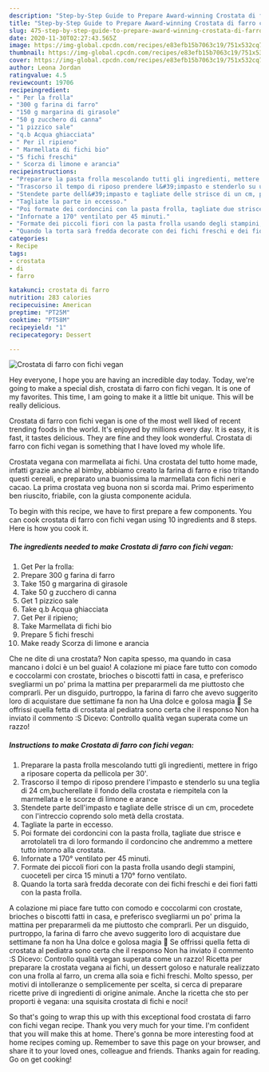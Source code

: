 ```yaml
---
description: "Step-by-Step Guide to Prepare Award-winning Crostata di farro con fichi vegan"
title: "Step-by-Step Guide to Prepare Award-winning Crostata di farro con fichi vegan"
slug: 475-step-by-step-guide-to-prepare-award-winning-crostata-di-farro-con-fichi-vegan
date: 2020-11-30T02:27:43.565Z
image: https://img-global.cpcdn.com/recipes/e83efb15b7063c19/751x532cq70/crostata-di-farro-con-fichi-vegan-recipe-main-photo.jpg
thumbnail: https://img-global.cpcdn.com/recipes/e83efb15b7063c19/751x532cq70/crostata-di-farro-con-fichi-vegan-recipe-main-photo.jpg
cover: https://img-global.cpcdn.com/recipes/e83efb15b7063c19/751x532cq70/crostata-di-farro-con-fichi-vegan-recipe-main-photo.jpg
author: Leona Jordan
ratingvalue: 4.5
reviewcount: 19706
recipeingredient:
- " Per la frolla"
- "300 g farina di farro"
- "150 g margarina di girasole"
- "50 g zucchero di canna"
- "1 pizzico sale"
- "q.b Acqua ghiacciata"
- " Per il ripieno"
- " Marmellata di fichi bio"
- "5 fichi freschi"
- " Scorza di limone e arancia"
recipeinstructions:
- "Preparare la pasta frolla mescolando tutti gli ingredienti, mettere in frigo a riposare coperta da pellicola per 30&#39;."
- "Trascorso il tempo di riposo prendere l&#39;impasto e stenderlo su una teglia di 24 cm,bucherellate il fondo della crostata e riempitela con la marmellata e le scorze di limone e arance"
- "Stendete parte dell&#39;impasto e tagliate delle strisce di un cm, procedete con l&#39;intreccio coprendo solo metà della crostata."
- "Tagliate la parte in eccesso."
- "Poi formate dei cordoncini con la pasta frolla, tagliate due strisce e arrotolateli tra di loro formando il cordoncino che andremmo a mettere tutto intorno alla crostata."
- "Infornate a 170° ventilato per 45 minuti."
- "Formate dei piccoli fiori con la pasta frolla usando degli stampini, cuoceteli per circa 15 minuti a 170° forno ventilato."
- "Quando la torta sarà fredda decorate con dei fichi freschi e dei fiori fatti con la pasta frolla."
categories:
- Recipe
tags:
- crostata
- di
- farro

katakunci: crostata di farro 
nutrition: 283 calories
recipecuisine: American
preptime: "PT25M"
cooktime: "PT58M"
recipeyield: "1"
recipecategory: Dessert

---
```



![Crostata di farro con fichi vegan](https://img-global.cpcdn.com/recipes/e83efb15b7063c19/751x532cq70/crostata-di-farro-con-fichi-vegan-recipe-main-photo.jpg)

Hey everyone, I hope you are having an incredible day today. Today, we're going to make a special dish, crostata di farro con fichi vegan. It is one of my favorites. This time, I am going to make it a little bit unique. This will be really delicious.

Crostata di farro con fichi vegan is one of the most well liked of recent trending foods in the world. It's enjoyed by millions every day. It is easy, it is fast, it tastes delicious. They are fine and they look wonderful. Crostata di farro con fichi vegan is something that I have loved my whole life.

Crostata vegana con marmellata ai fichi. Una crostata del tutto home made, infatti grazie anche al bimby, abbiamo creato la farina di farro e riso tritando questi cereali, e preparato una buonissima la marmellata con fichi neri e cacao. La prima crostata veg buona non si scorda mai. Primo esperimento ben riuscito, friabile, con la giusta componente acidula.


To begin with this recipe, we have to first prepare a few components. You can cook crostata di farro con fichi vegan using 10 ingredients and 8 steps. Here is how you cook it.

<!--inarticleads1-->

##### The ingredients needed to make Crostata di farro con fichi vegan:

1. Get  Per la frolla:
1. Prepare 300 g farina di farro
1. Take 150 g margarina di girasole
1. Take 50 g zucchero di canna
1. Get 1 pizzico sale
1. Take q.b Acqua ghiacciata
1. Get  Per il ripieno;
1. Take  Marmellata di fichi bio
1. Prepare 5 fichi freschi
1. Make ready  Scorza di limone e arancia


Che ne dite di una crostata? Non capita spesso, ma quando in casa mancano i dolci è un bel guaio! A colazione mi piace fare tutto con comodo e coccolarmi con crostate, brioches o biscotti fatti in casa, e preferisco svegliarmi un po&#39; prima la mattina per prepararmeli da me piuttosto che comprarli. Per un disguido, purtroppo, la farina di farro che avevo suggerito loro di acquistare due settimane fa non ha Una dolce e golosa magia 🙂 Se offrissi quella fetta di crostata al pediatra sono certa che il responso Non ha inviato il commento :S Dicevo: Controllo qualità vegan superata come un razzo! 

<!--inarticleads2-->

##### Instructions to make Crostata di farro con fichi vegan:

1. Preparare la pasta frolla mescolando tutti gli ingredienti, mettere in frigo a riposare coperta da pellicola per 30&#39;.
1. Trascorso il tempo di riposo prendere l&#39;impasto e stenderlo su una teglia di 24 cm,bucherellate il fondo della crostata e riempitela con la marmellata e le scorze di limone e arance
1. Stendete parte dell&#39;impasto e tagliate delle strisce di un cm, procedete con l&#39;intreccio coprendo solo metà della crostata.
1. Tagliate la parte in eccesso.
1. Poi formate dei cordoncini con la pasta frolla, tagliate due strisce e arrotolateli tra di loro formando il cordoncino che andremmo a mettere tutto intorno alla crostata.
1. Infornate a 170° ventilato per 45 minuti.
1. Formate dei piccoli fiori con la pasta frolla usando degli stampini, cuoceteli per circa 15 minuti a 170° forno ventilato.
1. Quando la torta sarà fredda decorate con dei fichi freschi e dei fiori fatti con la pasta frolla.


A colazione mi piace fare tutto con comodo e coccolarmi con crostate, brioches o biscotti fatti in casa, e preferisco svegliarmi un po&#39; prima la mattina per prepararmeli da me piuttosto che comprarli. Per un disguido, purtroppo, la farina di farro che avevo suggerito loro di acquistare due settimane fa non ha Una dolce e golosa magia 🙂 Se offrissi quella fetta di crostata al pediatra sono certa che il responso Non ha inviato il commento :S Dicevo: Controllo qualità vegan superata come un razzo! Ricetta per preparare la crostata vegana ai fichi, un dessert goloso e naturale realizzato con una frolla al farro, un crema alla soia e fichi freschi. Molto spesso, per motivi di intolleranze o semplicemente per scelta, si cerca di preparare ricette prive di ingredienti di origine animale. Anche la ricetta che sto per proporti è vegana: una squisita crostata di fichi e noci! 

So that's going to wrap this up with this exceptional food crostata di farro con fichi vegan recipe. Thank you very much for your time. I'm confident that you will make this at home. There's gonna be more interesting food at home recipes coming up. Remember to save this page on your browser, and share it to your loved ones, colleague and friends. Thanks again for reading. Go on get cooking!
